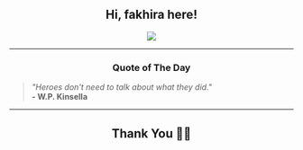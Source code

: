 <h2 align="center"> Hi, fakhira here!</h2>

<p align="center">
<a href="https://github.com/fakhiralkda" alt="github streak"><img src="https://dvst-streak.herokuapp.com/?user=fakhiralkda&theme=tokyonight&fire=DD472C"></a>
</p>

<hr>
<h3 align="center">Quote of The Day</h3>
<p align="center">
<blockquote>
<i>"Heroes don't need to talk about what they did."</i>
<br>
<b>- W.P. Kinsella</b>
</blockquote>
</p>


<hr>
<h2 align="center">Thank You 🙏🏼</h2>
